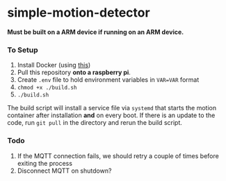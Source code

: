 # simple-motion-detector

**Must be built on a ARM device if running on an ARM device.**

### To Setup

1. Install Docker (using [this](https://phoenixnap.com/kb/docker-on-raspberry-pi))
2. Pull this repository **onto a raspberry pi**.
3. Create `.env` file to hold environment variables in `VAR=VAR` format
4. `chmod +x ./build.sh`
5. `./build.sh`


The build script will install a service file via `systemd` that starts the motion container after installation **and** on every boot.
If there is an update to the code, run `git pull` in the directory and rerun the build script.


### Todo

1. If the MQTT connection fails, we should retry a couple of times before exiting the process
2. Disconnect MQTT on shutdown?
